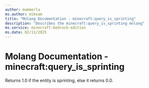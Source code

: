 ```yaml
---
author: mammerla
ms.author: mikeam
title: "Molang Documentation - minecraft:query_is_sprinting"
description: "Describes the minecraft:query_is_sprinting molang"
ms.service: minecraft-bedrock-edition
ms.date: 02/11/2025 
---
```


# Molang Documentation - minecraft:query_is_sprinting

Returns 1.0 if the entity is sprinting, else it returns 0.0.
